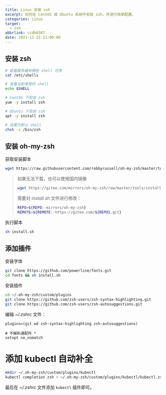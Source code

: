 ```yaml
---
title: Linux 安装 zsh
excerpt: 如何在 CentOS 或 Ubuntu 系统中安装 zsh，并进行简单配置。
categories: Linux
target:
  - zsh
abbrlink: ccdb6587
date: 2021-11-22 11:00:00
---
```


## 安装 zsh

```sh
# 查看服务器有哪些 shell 可用
cat /etc/shells

# 查看当前使用的 shell
echo $SHELL

# CentOS 下安装 zsh
yum -y install zsh

# Ubuntu 下安装 zsh
apt -y install zsh

# 设置为默认 shell
chsh -s /bin/zsh
```

## 安装 oh-my-zsh

获取安装脚本

```sh
wget https://raw.githubusercontent.com/robbyrussell/oh-my-zsh/master/tools/install.sh
```

> 如果无法下载，也可以使用国内镜像
>
> ```sh
> wget https://gitee.com/mirrors/oh-my-zsh/raw/master/tools/install.sh
> ```
>
> 需要对 *install.sh* 文件进行修改：
> ```sh
> REPO=${REPO:-mirrors/oh-my-zsh}
> REMOTE=${REMOTE:-https://gitee.com/${REPO}.git}
> ```

执行脚本

```sh
sh install.sh
```

## 添加插件

安装字体

```sh
git clone https://github.com/powerline/fonts.git
cd fonts && sh install.sh
```

安装插件

```sh
cd ~/.oh-my-zsh/custom/plugins
git clone https://github.com/zsh-users/zsh-syntax-highlighting.git
git clone https://github.com/zsh-users/zsh-autosuggestions.git
```

编辑 *~/.zshrc* 文件：

```
plugins=(git wd zsh-syntax-highlighting zsh-autosuggestions)

# 不解析通配符 *
setopt no_nomatch
```

# 添加 kubectl 自动补全

```bash
mkdir ~/.oh-my-zsh/custom/plugins/kubectl
kubectl completion zsh > ~/.oh-my-zsh/custom/plugins/kubectl/kubectl.zsh
```
最后在 *~/.zshrc* 文件添加 `kubectl` 插件即可。

